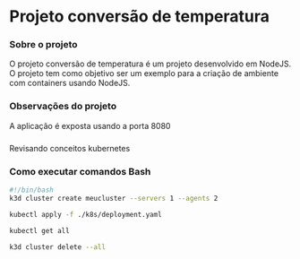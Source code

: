 # Projeto conversão de temperatura

### Sobre o projeto
O projeto conversão de temperatura é um projeto desenvolvido em NodeJS. O projeto tem como objetivo ser um exemplo para a criação de ambiente com containers usando NodeJS.

### Observações do projeto
A aplicação é exposta usando a porta 8080

###
Revisando conceitos kubernetes
### Como executar comandos Bash


```bash
#!/bin/bash
k3d cluster create meucluster --servers 1 --agents 2

kubectl apply -f ./k8s/deployment.yaml 

kubectl get all

k3d cluster delete --all
```


